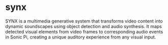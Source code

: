 # synx
SYNX is a multimedia generative system that transforms video content into dynamic soundscapes using object detection and audio synthesis.  It maps detected visual elements from video frames to corresponding audio events in Sonic Pi, creating a unique auditory experience from any visual input.
